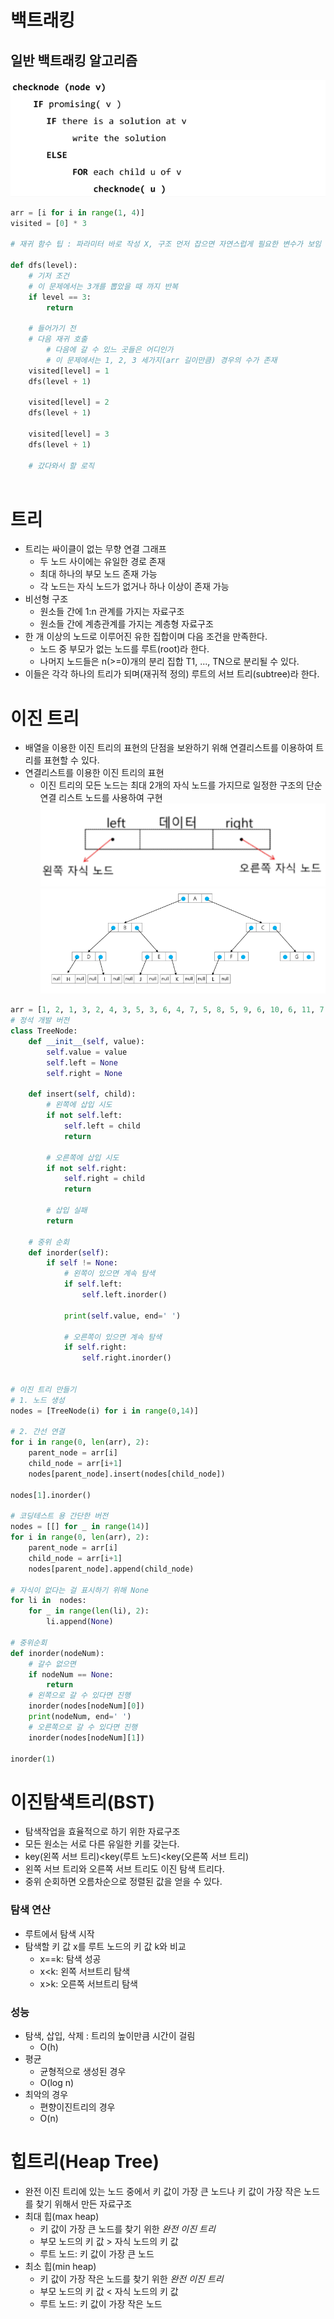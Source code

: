 # 백트래킹
## 일반 백트래킹 알고리즘
![img](../img/240319_1.png)

```python
arr = [i for i in range(1, 4)]
visited = [0] * 3

# 재귀 함수 팁 : 파라미터 바로 작성 X, 구조 먼저 잡으면 자연스럽게 필요한 변수가 보임

def dfs(level):
	# 기저 조건
	# 이 문제에서는 3개를 뽑았을 때 까지 반복
	if level == 3:
		return
	
	# 들어가기 전
	# 다음 재귀 호출
		# 다음에 갈 수 있느 곳들은 어디인가
		# 이 문제에서는 1, 2, 3 세가지(arr 길이만큼) 경우의 수가 존재
	visited[level] = 1
	dfs(level + 1)
	
	visited[level] = 2
	dfs(level + 1)
	
	visited[level] = 3
	dfs(level + 1)
		
	# 갔다와서 할 로직
	
```
# 트리
- 트리는 싸이클이 없는 무향 연결 그래프
	- 두 노드 사이에는 유일한 경로 존재
	- 최대 하나의 부모 노드 존재 가능
	- 각 노드는 자식 노드가 없거나 하나 이상이 존재 가능
- 비선형 구조
	- 원소들 간에 1:n 관계를 가지는 자료구조
	- 원소들 간에 계층관계를 가지는 계층형 자료구조
- 한 개 이상의 노드로 이루어진 유한 집합이며 다음 조건을 만족한다.
	- 노드 중 부모가 없는 노드를 루트(root)라 한다.
	- 나머지 노드들은 n(>=0)개의 분리 집합 T1, ..., TN으로 분리될 수 있다.
- 이들은 각각 하나의 트리가 되며(재귀적 정의) 루트의 서브 트리(subtree)라 한다.
# 이진 트리
- 배열을 이용한 이진 트리의 표현의 단점을 보완하기 위해 연결리스트를 이용하여 트리를 표현할 수 있다.
- 연결리스트를 이용한 이진 트리의 표현
	- 이진 트리의 모든 노드는 최대 2개의 자식 노드를 가지므로 일정한 구조의 단순 연결 리스트 노드를 사용하여 구현
	![img](../img/240319_2.png)
	![img](../img/240319_3.png)
```python
arr = [1, 2, 1, 3, 2, 4, 3, 5, 3, 6, 4, 7, 5, 8, 5, 9, 6, 10, 6, 11, 7, 12, 11, 13]  
# 정석 개발 버전  
class TreeNode:  
    def __init__(self, value):  
        self.value = value  
        self.left = None  
        self.right = None  
  
    def insert(self, child):  
        # 왼쪽에 삽입 시도  
        if not self.left:  
            self.left = child  
            return  
  
        # 오른쪽에 삽입 시도  
        if not self.right:  
            self.right = child  
            return  
  
        # 삽입 실패  
        return  
  
    # 중위 순회  
    def inorder(self):  
        if self != None:  
            # 왼쪽이 있으면 계속 탐색  
            if self.left:  
                self.left.inorder()  
  
            print(self.value, end=' ')  
  
            # 오른쪽이 있으면 계속 탐색  
            if self.right:  
                self.right.inorder()  
  
  
# 이진 트리 만들기  
# 1. 노드 생성  
nodes = [TreeNode(i) for i in range(0,14)]  
  
# 2. 간선 연결  
for i in range(0, len(arr), 2):  
    parent_node = arr[i]  
    child_node = arr[i+1]  
    nodes[parent_node].insert(nodes[child_node])  
  
nodes[1].inorder()  
  
# 코딩테스트 용 간단한 버전  
nodes = [[] for _ in range(14)]  
for i in range(0, len(arr), 2):  
    parent_node = arr[i]  
    child_node = arr[i+1]  
    nodes[parent_node].append(child_node)  
  
# 자식이 없다는 걸 표시하기 위해 None
for li in  nodes:  
    for _ in range(len(li), 2):  
        li.append(None)  
  
# 중위순회  
def inorder(nodeNum):  
    # 갈수 없으면  
    if nodeNum == None:  
        return  
    # 왼쪽으로 갈 수 있다면 진행  
    inorder(nodes[nodeNum][0])  
    print(nodeNum, end=' ')  
    # 오른쪽으로 갈 수 있다면 진행  
    inorder(nodes[nodeNum][1])  
  
inorder(1)
```
# 이진탐색트리(BST)
- 탐색작업을 효율적으로 하기 위한 자료구조
- 모든 원소는 서로 다른 유일한 키를 갖는다.
- key(왼쪽 서브 트리)\<key(루트 노드)\<key(오른쪽 서브 트리)
- 왼쪽 서브 트리와 오른쪽 서브 트리도 이진 탐색 트리다.
- 중위 순회하면 오름차순으로 정렬된 값을 얻을 수 있다.
### 탐색 연산
- 루트에서 탐색 시작
- 탐색할 키 값 x를 루트 노드의 키 값 k와 비교
	- x\==k: 탐색 성공
	- x\<k: 왼쪽 서브트리 탐색
	- x\>k: 오른쪽 서브트리 탐색
### 성능
- 탐색, 삽입, 삭제 : 트리의 높이만큼 시간이 걸림
	- O(h)
- 평균
	- 균형적으로 생성된 경우
	- O(log n)
- 최악의 경우
	- 편향이진트리의 경우
	- O(n)
# 힙트리(Heap Tree)
- 완전 이진 트리에 있는 노드 중에서 키 값이 가장 큰 노드나 키 값이 가장 작은 노드를 찾기 위해서 만든 자료구조
- 최대 힙(max heap)
	- 키 값이 가장 큰 노드를 찾기 위한 *완전 이진 트리*
	- 부모 노드의 키 값 > 자식 노드의 키 값
	- 루트 노드: 키 값이 가장 큰 노드
- 최소 힙(min heap)
	- 키 값이 가장 작은 노드를 찾기 위한 *완전 이진 트리*
	- 부모 노드의 키 값 < 자식 노드의 키 값
	- 루트 노드: 키 값이 가장 작은 노드

